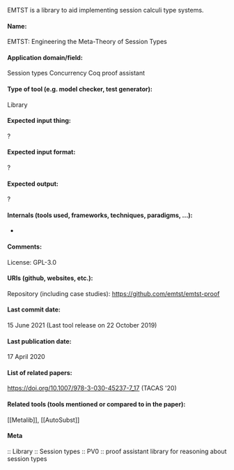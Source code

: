 EMTST is a library to aid implementing session calculi type systems.

#### Name:
EMTST: Engineering the Meta-Theory of Session Types

#### Application domain/field:
Session types
Concurrency
Coq proof assistant

#### Type of tool (e.g. model checker, test generator):
Library

#### Expected input thing:
?

#### Expected input format:
?

#### Expected output:
?

#### Internals (tools used, frameworks, techniques, paradigms, ...):
-

#### Comments:
License: GPL-3.0

#### URIs (github, websites, etc.):
Repository (including case studies): https://github.com/emtst/emtst-proof

#### Last commit date:
15 June 2021
(Last tool release on 22 October 2019)

#### Last publication date:
17 April 2020

#### List of related papers:
https://doi.org/10.1007/978-3-030-45237-7_17 (TACAS '20)

#### Related tools (tools mentioned or compared to in the paper):
[[Metalib]], [[AutoSubst]]

#### Meta
:: Library
:: Session types
:: PV0 :: proof assistant library for reasoning about session types